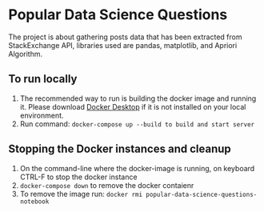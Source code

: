 # Popular Data Science Questions

The project is about gathering posts data that has been extracted from StackExchange API, libraries used are pandas, matplotlib, and Apriori Algorithm. 


## To run locally

1. The recommended way to run is building the docker image and running it. Please download [Docker Desktop]('https://www.docker.com/products/docker-desktop/') if it is not installed on your local environment. 
2. Run command: `docker-compose up --build to build and start server`

## Stopping the Docker instances and cleanup

1. On the command-line where the docker-image is running, on keyboard CTRL-F to stop the docker instance
2. `docker-compose down` to remove the docker contaienr
3. To remove the image run: `docker rmi popular-data-science-questions-notebook`